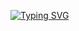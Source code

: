 [![Typing SVG](https://readme-typing-svg.demolab.com?font=Fira+Code&size=35&duration=2000&pause=1000&color=08FF68&repeat=false&width=435&lines=%F0%9F%91%8BHello%2C+I'm+Pr)](https://git.io/typing-svg)
